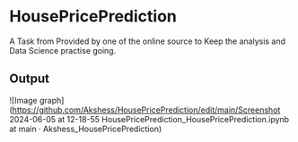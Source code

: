 # HousePricePrediction

A Task from Provided by one of the online source to Keep the analysis and Data Science practise going.

## Output

![Image graph](https://github.com/Akshess/HousePricePrediction/edit/main/Screenshot 2024-06-05 at 12-18-55 HousePricePrediction_HousePricePrediction.ipynb at main · Akshess_HousePricePrediction)
